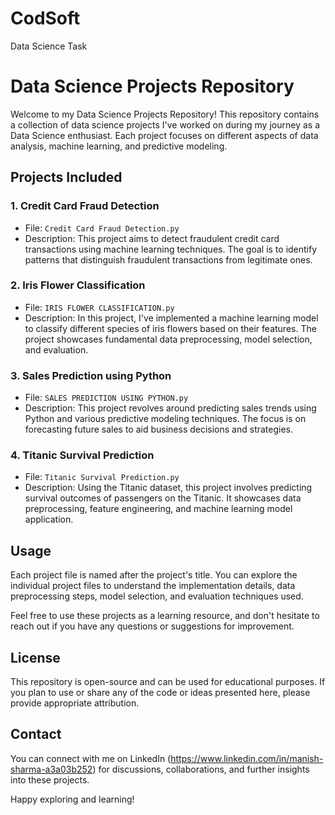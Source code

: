# CodSoft
Data Science Task 
# Data Science Projects Repository

Welcome to my Data Science Projects Repository! This repository contains a collection of data science projects I've worked on during my journey as a Data Science enthusiast. Each project focuses on different aspects of data analysis, machine learning, and predictive modeling.

## Projects Included

### 1. Credit Card Fraud Detection
- File: `Credit Card Fraud Detection.py`
- Description: This project aims to detect fraudulent credit card transactions using machine learning techniques. The goal is to identify patterns that distinguish fraudulent transactions from legitimate ones.

### 2. Iris Flower Classification
- File: `IRIS FLOWER CLASSIFICATION.py`
- Description: In this project, I've implemented a machine learning model to classify different species of iris flowers based on their features. The project showcases fundamental data preprocessing, model selection, and evaluation.

### 3. Sales Prediction using Python
- File: `SALES PREDICTION USING PYTHON.py`
- Description: This project revolves around predicting sales trends using Python and various predictive modeling techniques. The focus is on forecasting future sales to aid business decisions and strategies.

### 4. Titanic Survival Prediction
- File: `Titanic Survival Prediction.py`
- Description: Using the Titanic dataset, this project involves predicting survival outcomes of passengers on the Titanic. It showcases data preprocessing, feature engineering, and machine learning model application.

## Usage
Each project file is named after the project's title. You can explore the individual project files to understand the implementation details, data preprocessing steps, model selection, and evaluation techniques used.

Feel free to use these projects as a learning resource, and don't hesitate to reach out if you have any questions or suggestions for improvement.

## License
This repository is open-source and can be used for educational purposes. If you plan to use or share any of the code or ideas presented here, please provide appropriate attribution.

## Contact
You can connect with me on LinkedIn (https://www.linkedin.com/in/manish-sharma-a3a03b252) for discussions, collaborations, and further insights into these projects.

Happy exploring and learning!
